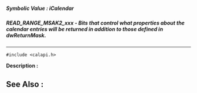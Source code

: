 ##### Symbolic Value : iCalendar
##### READ_RANGE_MSAK2_xxx - Bits that control what properties about the calendar entries will be returned in addition to those defined in dwReturnMask.
---
```
#include <calapi.h>
```
**Description :**



**See Also :**
---
